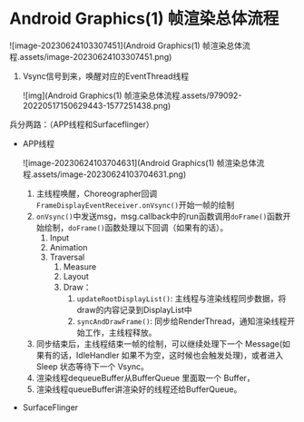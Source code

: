 # Android Graphics(1) 帧渲染总体流程

![image-20230624103307451](Android Graphics(1) 帧渲染总体流程.assets/image-20230624103307451.png)

1. Vsync信号到来，唤醒对应的EventThread线程

   ![img](Android Graphics(1) 帧渲染总体流程.assets/979092-20220517150629443-1577251438.png)

兵分两路：（APP线程和Surfaceflinger）

* APP线程

  ![image-20230624103704631](Android Graphics(1) 帧渲染总体流程.assets/image-20230624103704631.png)

  1. 主线程唤醒，Choreographer回调`FrameDisplayEventReceiver.onVsync()`开始一帧的绘制
  2. `onVsync()`中发送msg，msg.callback中的run函数调用`doFrame()`函数开始绘制，`doFrame()`函数处理以下回调（如果有的话）。
     1. Input
     2. Animation
     3. Traversal
        1. Measure
        2. Layout
        3. Draw：
           1. `updateRootDisplayList()`: 主线程与渲染线程同步数据，将draw的内容记录到DisplayList中
           2. `syncAndDrawFrame()`: 同步给RenderThread，通知渲染线程开始工作，主线程释放。
  3. 同步结束后，主线程结束一帧的绘制，可以继续处理下一个 Message(如果有的话，IdleHandler 如果不为空，这时候也会触发处理)，或者进入 Sleep 状态等待下一个 Vsync。
  4. 渲染线程dequeueBuffer从BufferQueue 里面取一个 Buffer，
  5. 渲染线程queueBuffer讲渲染好的线程还给BufferQueue。

* SurfaceFlinger

